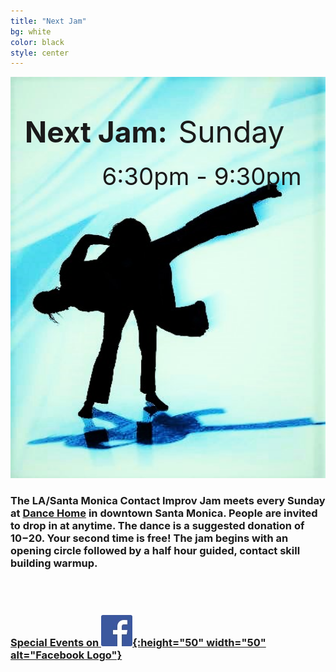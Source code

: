```yaml
---
title: "Next Jam"
bg: white
color: black
style: center
---
```




<div style="display: inline-block; position: relative;">
<img src="/img/BluCI_Only_Siloette.jpg" width="963" height="642" alt="Contact Improv Dancers" />
<div style="position: absolute; background-color: rgba(255, 255, 255, 0.0); top: 6vw;">
<span style="padding-left: 0.5em; margin-botom: 0px; font-size: 100%; font-size: 4.8vw; font-weight: bold;">Next Jam:</span>
<span style="padding-right: 0.2em; padding-top: 0px; font-size: 150%; font-size: 5.0vw">&nbsp;Sunday</span>
<span id="next_month" style="font-size: 4.8vw; padding-right: 0.1em"></span>
<span id="next_day" style="font-size: 4.8vw"></span>
<div style="float: right; padding: 0.5em; padding-right: 1em; font-size: 100%; font-size: 4.0vw">&nbsp;6:30pm - 9:30pm</div>
</div>
</div>






<br />

<!-- Announcements updates go below here.  Formatting Guide https://www.markdownguide.org/cheat-sheet/ -->

### The LA/Santa Monica Contact Improv Jam meets every Sunday at [Dance Home](#20000103venue) in downtown Santa Monica.  People are invited to drop in at anytime.  The dance is a suggested donation of $10-$20.  Your second time is free!  The jam begins with an opening circle followed by a half hour guided, contact skill building warmup.  ###

<div style="float: right;">

</div>

<br />
<br />

### [Special Events on ![Facebook](/img/FB-f-Logo__blue_50.jpg){:height="50" width="50" alt="Facebook Logo"}](https://www.facebook.com/groups/ContactImprovLA/events) ###
